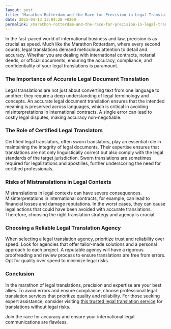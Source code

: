 ```yaml
---
layout: post
title: "Marathon Rotterdam and the Race for Precision in Legal Translations"
date: 2025-04-13 13:04:28 +0200
permalink: /marathon-rotterdam-and-the-race-for-precision-in-legal-translations/
---
```



In the fast-paced world of international business and law, precision is as crucial as speed. Much like the Marathon Rotterdam, where every second counts, legal translations demand meticulous attention to detail and accuracy. Whether you are dealing with international contracts, notarial deeds, or official documents, ensuring the accuracy, compliance, and confidentiality of your legal translations is paramount.

### The Importance of Accurate Legal Document Translation

Legal translations are not just about converting text from one language to another; they require a deep understanding of legal terminology and concepts. An accurate legal document translation ensures that the intended meaning is preserved across languages, which is critical in avoiding misinterpretations in international contracts. A single error can lead to costly legal disputes, making accuracy non-negotiable.

### The Role of Certified Legal Translators

Certified legal translators, often sworn translators, play an essential role in maintaining the integrity of legal documents. Their expertise ensures that translations are not only linguistically correct but also comply with the legal standards of the target jurisdiction. Sworn translations are sometimes required for legalizations and apostilles, further underscoring the need for certified professionals.

### Risks of Mistranslations in Legal Contexts

Mistranslations in legal contexts can have severe consequences. Misinterpretations in international contracts, for example, can lead to financial losses and damage reputations. In the worst cases, they can cause legal actions that could have been avoided with accurate translations. Therefore, choosing the right translation strategy and agency is crucial.

### Choosing a Reliable Legal Translation Agency

When selecting a legal translation agency, prioritize trust and reliability over speed. Look for agencies that offer tailor-made solutions and a personal approach to each project. A reputable agency will have a rigorous proofreading and review process to ensure translations are free from errors. Opt for quality over speed to minimize legal risks.

### Conclusion

In the marathon of legal translations, precision and expertise are your best allies. To avoid errors and ensure compliance, choose professional legal translation services that prioritize quality and reliability. For those seeking expert assistance, consider visiting [this trusted legal translation service](https://www.legaltranslations.be/) for translations without legal risks.

Join the race for accuracy and ensure your international legal communications are flawless.